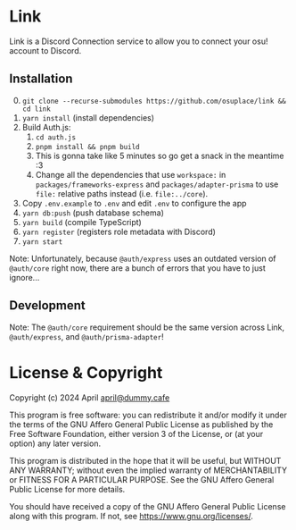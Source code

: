 # Link

Link is a Discord Connection service to allow you to connect your osu! account to Discord.

## Installation

0. `git clone --recurse-submodules https://github.com/osuplace/link && cd link`
1. `yarn install` (install dependencies)
2. Build Auth.js:
	1. `cd auth.js`
	2. `pnpm install && pnpm build`
	3. This is gonna take like 5 minutes so go get a snack in the meantime :3
	4. Change all the dependencies that use `workspace:` in `packages/frameworks-express` and `packages/adapter-prisma` to use `file:` relative paths instead (i.e. `file:../core`).
3. Copy `.env.example` to `.env` and edit `.env` to configure the app
4. `yarn db:push` (push database schema)
5. `yarn build` (compile TypeScript)
6. `yarn register` (registers role metadata with Discord)
7. `yarn start`

Note: Unfortunately, because `@auth/express` uses an outdated version of `@auth/core` right now, there are a bunch of errors that you have to just ignore...

## Development 

Note: The `@auth/core` requirement should be the same version across Link, `@auth/express`, and `@auth/prisma-adapter`!

# License & Copyright

Copyright (c) 2024 April <april@dummy.cafe> 

This program is free software: you can redistribute it and/or modify it under the terms of the GNU Affero General Public License as published by the Free Software Foundation, either version 3 of the License, or (at your option) any later version.

This program is distributed in the hope that it will be useful, but WITHOUT ANY WARRANTY; without even the implied warranty of MERCHANTABILITY or FITNESS FOR A PARTICULAR PURPOSE. See the GNU Affero General Public License for more details.

You should have received a copy of the GNU Affero General Public License along with this program. If not, see https://www.gnu.org/licenses/.